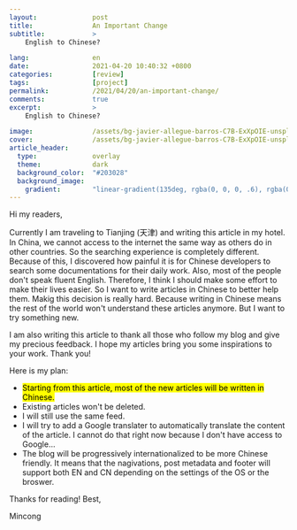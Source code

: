 ```yaml
---
layout:              post
title:               An Important Change
subtitle:            >
    English to Chinese?

lang:                en
date:                2021-04-20 10:40:32 +0800
categories:          [review]
tags:                [project]
permalink:           /2021/04/20/an-important-change/
comments:            true
excerpt:             >
    English to Chinese?

image:               /assets/bg-javier-allegue-barros-C7B-ExXpOIE-unsplash.jpg
cover:               /assets/bg-javier-allegue-barros-C7B-ExXpOIE-unsplash.jpg
article_header:
  type:              overlay
  theme:             dark
  background_color:  "#203028"
  background_image:
    gradient:        "linear-gradient(135deg, rgba(0, 0, 0, .6), rgba(0, 0, 0, .4))"
---
```


Hi my readers,

Currently I am traveling to Tianjing (天津) and writing this article in my hotel. In
China, we cannot access to the internet the same way as others do in other
countries. So the searching experience is completely different. Because of this,
I discovered how painful it is for Chinese developers to search some
documentations for their daily work. Also, most of the people don't speak fluent
English. Therefore, I think I should make some effort to make their lives easier.
So I want to write articles in Chinese to better help them.
Makig this decision is really hard. Because writing in Chinese means the rest of
the world won't understand these articles anymore. But I want to try something
new.

I am also writing this article to thank all those who follow my blog and give my precious
feedback. I hope my articles bring you some inspirations to your work. Thank
you!

Here is my plan:

* <mark>Starting from this article, most of the new articles will be written in
  Chinese.</mark>
* Existing articles won't be deleted.
* I will still use the same feed.
* I will try to add a Google translater to automatically translate the content of the
  article. I cannot do that right now because I don't have access to Google...
* The blog will be progressively internationalized to be more Chinese friendly.
  It means that the nagivations, post metadata and footer will support both EN
  and CN depending on the settings of the OS or the broswer.

Thanks for reading! Best,

Mincong
